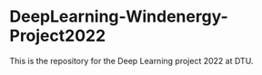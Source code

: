 # DeepLearning-Windenergy-Project2022
This is the repository for the Deep Learning project 2022 at DTU.
